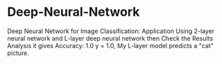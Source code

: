 # Deep-Neural-Network
Deep Neural Network for Image Classification: Application
Using 2-layer neural network and L-layer deep neural network then Check the Results Analysis it gives Accuracy: 1.0
y = 1.0, My L-layer model predicts a "cat" picture. 
